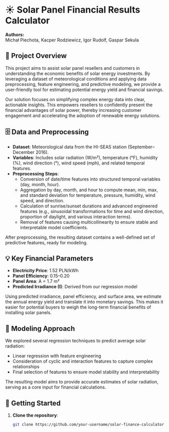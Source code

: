 # ☀️ Solar Panel Financial Results Calculator

**Authors:**  
Michał Piechota, Kacper Rodziewicz, Igor Rudolf, Gaspar Sekula

## 📜 Project Overview

This project aims to assist solar panel resellers and customers in understanding the economic benefits of solar energy investments. By leveraging a dataset of meteorological conditions and applying data preprocessing, feature engineering, and predictive modeling, we provide a user-friendly tool for estimating potential energy yield and financial savings.

Our solution focuses on simplifying complex energy data into clear, actionable insights. This empowers resellers to confidently present the financial advantages of solar power, thereby increasing customer engagement and accelerating the adoption of renewable energy solutions.

## 🗄️ Data and Preprocessing

- **Dataset**: Meteorological data from the HI-SEAS station (September–December 2016).
- **Variables**: Includes solar radiation (W/m²), temperature (°F), humidity (%), wind direction (°), wind speed (mph), and related temporal features.
- **Preprocessing Steps**:
  - Conversion of date/time features into structured temporal variables (day, month, hour).
  - Aggregation by day, month, and hour to compute mean, min, max, and standard deviation for temperature, pressure, humidity, wind speed, and direction.
  - Calculation of sunrise/sunset durations and advanced engineered features (e.g., sinusoidal transformations for time and wind direction, proportion of daylight, and various interaction terms).
  - Removal of features causing multicollinearity to ensure stable and interpretable model coefficients.

After preprocessing, the resulting dataset contains a well-defined set of predictive features, ready for modeling.

## 💡 Key Financial Parameters

- **Electricity Price**: 1.52 PLN/kWh  
- **Panel Efficiency**: 0.15–0.20  
- **Panel Area**: A = 1.7 m²  
- **Predicted Irradiance (I)**: Derived from our regression model

Using predicted irradiance, panel efficiency, and surface area, we estimate the annual energy yield and translate it into monetary savings. This makes it easier for potential buyers to weigh the long-term financial benefits of installing solar panels.

## 🤖 Modeling Approach

We explored several regression techniques to predict average solar radiation:
- Linear regression with feature engineering
- Consideration of cyclic and interaction features to capture complex relationships
- Final selection of features to ensure model stability and interpretability

The resulting model aims to provide accurate estimates of solar radiation, serving as a core input for financial calculations.

## 🚀 Getting Started

1. **Clone the repository**:  
   ```bash
   git clone https://github.com/your-username/solar-finance-calculator.git
